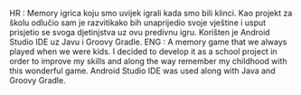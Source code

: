 HR : Memory igrica koju smo uvijek igrali kada smo bili klinci. Kao projekt za školu odlučio sam je razvitikako bih unaprijedio svoje vještine i usput prisjetio se svoga djetinjstva uz ovu predivnu igru. Korišten je Android Studio IDE uz Javu i Groovy Gradle.
ENG : A memory game that we always played when we were kids. I decided to develop it as a school project in order to improve my skills and along the way remember my childhood with this wonderful game. Android Studio IDE was used along with Java and Groovy Gradle.
